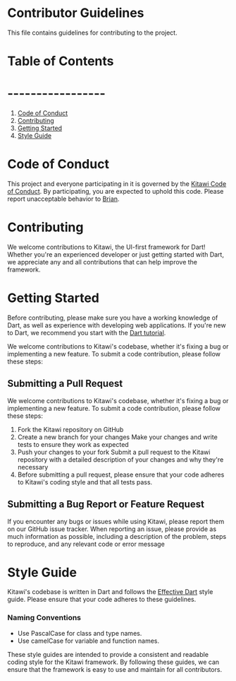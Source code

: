 # Contributor Guidelines

This file contains guidelines for contributing to the project.

# Table of Contents

# -----------------

1.  [Code of Conduct](#code-of-conduct)
2.  [Contributing](#contributing)
3.  [Getting Started](#pull-requests)
4.  [Style Guide](#style-guide)

# Code of Conduct

This project and everyone participating in it is governed by the [Kitawi Code of Conduct](CODE_OF_CONDUCT.md). By participating, you are expected to uphold this code. Please report unacceptable behavior to [Brian](mailto:brian@namani.com).

# Contributing

We welcome contributions to Kitawi, the UI-first framework for Dart! Whether you're an experienced developer or just getting started with Dart, we appreciate any and all contributions that can help improve the framework.

# Getting Started

Before contributing, please make sure you have a working knowledge of Dart, as well as experience with developing web applications. If you're new to Dart, we recommend you start with the [Dart tutorial](https://www.dartlang.org/docs/tutorials/).

We welcome contributions to Kitawi's codebase, whether it's fixing a bug or implementing a new feature. To submit a code contribution, please follow these steps:

## Submitting a Pull Request

We welcome contributions to Kitawi's codebase, whether it's fixing a bug or implementing a new feature. To submit a code contribution, please follow these steps:

1. Fork the Kitawi repository on GitHub
2. Create a new branch for your changes
   Make your changes and write tests to ensure they work as expected
3. Push your changes to your fork
   Submit a pull request to the Kitawi repository with a detailed description of your changes and why they're necessary
4. Before submitting a pull request, please ensure that your code adheres to Kitawi's coding style and that all tests pass.

## Submitting a Bug Report or Feature Request

If you encounter any bugs or issues while using Kitawi, please report them on our GitHub issue tracker. When reporting an issue, please provide as much information as possible, including a description of the problem, steps to reproduce, and any relevant code or error message

# Style Guide

Kitawi's codebase is written in Dart and follows the [Effective Dart](https://www.dartlang.org/guides/language/effective-dart) style guide. Please ensure that your code adheres to these guidelines.

### Naming Conventions

- Use PascalCase for class and type names.
- Use camelCase for variable and function names.

These style guides are intended to provide a consistent and readable coding style for the Kitawi framework. By following these guides, we can ensure that the framework is easy to use and maintain for all contributors.
